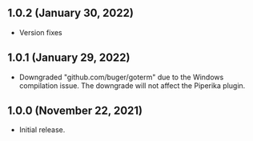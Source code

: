 ## 1.0.2 (January 30, 2022)
- Version fixes

## 1.0.1 (January 29, 2022)
- Downgraded "github.com/buger/goterm" due to the Windows compilation issue.
  The downgrade will not affect the Piperika plugin.

## 1.0.0 (November 22, 2021)
- Initial release.
